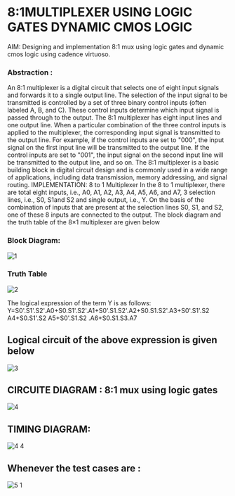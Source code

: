 # 8:1MULTIPLEXER USING LOGIC GATES DYNAMIC CMOS LOGIC
AIM: Designing and implementation 8:1 mux using logic gates and dynamic cmos logic using cadence  virtuoso.

### Abstraction :
An 8:1 multiplexer is a digital circuit that selects one of eight input signals and forwards 
it to a single output line. The selection of the input signal to be transmitted is controlled 
by a set of three binary control inputs (often labeled A, B, and C). These control inputs 
determine which input signal is passed through to the output.
The 8:1 multiplexer has eight input lines and one output line. When a particular 
combination of the three control inputs is applied to the multiplexer, the corresponding 
input signal is transmitted to the output line. For example, if the control inputs are set to 
"000", the input signal on the first input line will be transmitted to the output line. If the 
control inputs are set to "001", the input signal on the second input line will be 
transmitted to the output line, and so on.
The 8:1 multiplexer is a basic building block in digital circuit design and is commonly 
used in a wide range of applications, including data transmission, memory addressing, 
and signal routing.
IMPLEMENTATION: 8 to 1 Multiplexer
In the 8 to 1 multiplexer, there are total eight inputs, i.e., A0, A1, A2, A3, A4, A5, 
A6, and A7, 3 selection lines, i.e., S0, S1and S2 and single output, i.e., Y. On the 
basis of the combination of inputs that are present at the selection lines S0, S1, and 
S2, one of these 8 inputs are connected to the output. The block diagram and the 
truth table of the 8×1 multiplexer are given below

### Block Diagram:
![1](https://github.com/madhumadhu1318/8-1-MULTIPLEXER-USING-LOGIC-GATES-DYNAMIC-CMOS-LOGIC/assets/90201844/3aaf8120-c652-44f2-8f93-72e8ae0aac44)

### Truth Table
![2](https://github.com/madhumadhu1318/8-1-MULTIPLEXER-USING-LOGIC-GATES-DYNAMIC-CMOS-LOGIC/assets/90201844/46aca58f-73c1-4155-88ab-2a9aaf7db112)

The logical expression of the term Y is as follows:
Y=S0'.S1'.S2'.A0+S0.S1'.S2'.A1+S0'.S1.S2'.A2+S0.S1.S2'.A3+S0'.S1'.S2 A4+S0.S1'.S2 
A5+S0'.S1.S2 .A6+S0.S1.S3.A7

## Logical circuit of the above expression is given below

![3](https://github.com/madhumadhu1318/8-1-MULTIPLEXER-USING-LOGIC-GATES-DYNAMIC-CMOS-LOGIC/assets/90201844/b97889f2-2db3-432c-9f7f-c0235d4da3f3)

## CIRCUITE DIAGRAM : 8:1 mux using logic gates

![4](https://github.com/madhumadhu1318/8-1-MULTIPLEXER-USING-LOGIC-GATES-DYNAMIC-CMOS-LOGIC/assets/90201844/d3d60029-d962-4621-b1b0-ab034217f53e)

## TIMING DIAGRAM:

![4 4](https://github.com/madhumadhu1318/8-1-MULTIPLEXER-USING-LOGIC-GATES-DYNAMIC-CMOS-LOGIC/assets/90201844/2772867a-6a40-4dc2-be22-515eefb243e5)

## Whenever the test cases are :
![5 1](https://github.com/madhumadhu1318/8-1-MULTIPLEXER-USING-LOGIC-GATES-DYNAMIC-CMOS-LOGIC/assets/90201844/594d5116-b86d-4d84-9e53-b00712f5b777)







